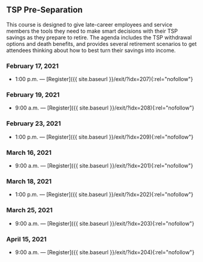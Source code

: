 ## TSP Pre-Separation

This course is designed to give late-career employees and service members the tools they need to make smart decisions with their TSP savings as they prepare to retire. The agenda includes the TSP withdrawal options and death benefits, and provides several retirement scenarios to get attendees thinking about how to best turn their savings into income.

### February 17, 2021

- 1:00 p.m. — [Register]({{ site.baseurl }}/exit/?idx=207){:rel="nofollow"}

### February 19, 2021

- 9:00 a.m. — [Register]({{ site.baseurl }}/exit/?idx=208){:rel="nofollow"}

### February 23, 2021

- 1:00 p.m. — [Register]({{ site.baseurl }}/exit/?idx=209){:rel="nofollow"}

### March 16, 2021

- 9:00 a.m. — [Register]({{ site.baseurl }}/exit/?idx=201){:rel="nofollow"}

### March 18, 2021

- 1:00 p.m. — [Register]({{ site.baseurl }}/exit/?idx=202){:rel="nofollow"}

### March 25, 2021

- 9:00 a.m. — [Register]({{ site.baseurl }}/exit/?idx=203){:rel="nofollow"}

### April 15, 2021

- 9:00 a.m. — [Register]({{ site.baseurl }}/exit/?idx=204){:rel="nofollow"}
